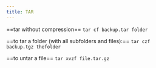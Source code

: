 ```yaml
---
title: TAR
---
```


==tar without compression==
<code>tar cf backup.tar folder</code>

==to tar a folder (with all subfolders and files):==
<code>tar czf backup.tgz thefolder</code>

==to untar a file==
<code>tar xvzf file.tar.gz</code>
